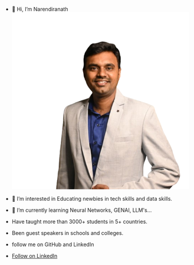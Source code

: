 - 👋 Hi, I’m Narendiranath
![Narendiranath](https://github.com/narenmentor/narenmentor/blob/main/Narendiranath.png?raw=true)
- 👀 I’m interested in Educating newbies in tech skills and data skills.
- 🌱 I’m currently learning Neural Networks, GENAI, LLM's...

- Have taught more than 3000+ students in 5+ countries.
- Been guest speakers in schools and colleges.
- follow me on GitHub and LinkedIn 
- [Follow on LinkedIn](https://www.linkedin.com/in/narendiranath/)

